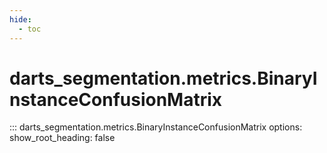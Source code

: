 ```yaml
---
hide:
  - toc
---
```

# <code class='doc-symbol doc-symbol-nav doc-symbol-class'></code>darts_segmentation.metrics.BinaryInstanceConfusionMatrix

::: darts_segmentation.metrics.BinaryInstanceConfusionMatrix
    options:
      show_root_heading: false
